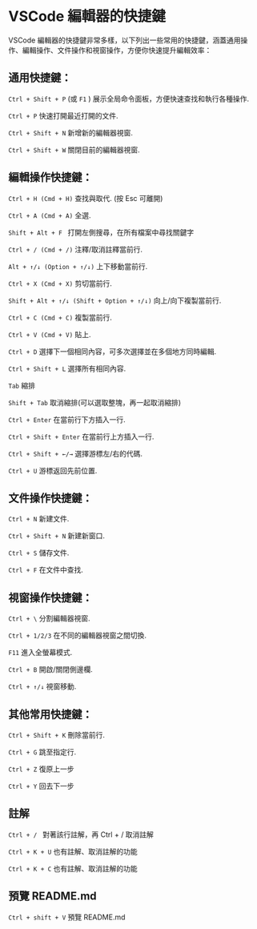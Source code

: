 # VSCode 編輯器的快捷鍵

VSCode 編輯器的快捷鍵非常多樣，以下列出一些常用的快捷鍵，涵蓋通用操作、編輯操作、文件操作和視窗操作，方便你快速提升編輯效率：

## 通用快捷鍵：

`Ctrl + Shift + P` (或 `F1` ) 展示全局命令面板，方便快速查找和執行各種操作.

`Ctrl + P` 快速打開最近打開的文件.

`Ctrl + Shift + N` 新增新的編輯器視窗.

`Ctrl + Shift + W` 關閉目前的編輯器視窗.

## 編輯操作快捷鍵：

`Ctrl + H (Cmd + H)` 查找與取代. (按 Esc 可離開)

`Ctrl + A (Cmd + A)` 全選.

`Shift + Alt + F ` 打開左側搜尋，在所有檔案中尋找關鍵字

`Ctrl + / (Cmd + /)` 注釋/取消註釋當前行.

`Alt + ↑/↓ (Option + ↑/↓)` 上下移動當前行.

`Ctrl + X (Cmd + X)` 剪切當前行.

`Shift + Alt + ↑/↓ (Shift + Option + ↑/↓)` 向上/向下複製當前行.

`Ctrl + C (Cmd + C)` 複製當前行.

`Ctrl + V (Cmd + V)` 貼上.

`Ctrl + D` 選擇下一個相同內容，可多次選擇並在多個地方同時編輯.

`Ctrl + Shift + L` 選擇所有相同內容.

`Tab` 縮排

`Shift + Tab` 取消縮排(可以選取整塊，再一起取消縮排)

`Ctrl + Enter` 在當前行下方插入一行.

`Ctrl + Shift + Enter` 在當前行上方插入一行.

`Ctrl + Shift + ←/→` 選擇游標左/右的代碼.

`Ctrl + U` 游標返回先前位置.

## 文件操作快捷鍵：

`Ctrl + N` 新建文件.

`Ctrl + Shift + N` 新建新窗口.

`Ctrl + S` 儲存文件.

`Ctrl + F` 在文件中查找.

## 視窗操作快捷鍵：

`Ctrl + \` 分割編輯器視窗.

`Ctrl + 1/2/3` 在不同的編輯器視窗之間切換.

`F11` 進入全螢幕模式.

`Ctrl + B` 開啟/關閉側邊欄.

`Ctrl + ↑/↓` 視窗移動.

## 其他常用快捷鍵：

`Ctrl + Shift + K` 刪除當前行.

`Ctrl + G` 跳至指定行.

`Ctrl + Z` 復原上一步

`Ctrl + Y` 回去下一步

## 註解

`Ctrl + / ` 對著該行註解，再 Ctrl + / 取消註解

`Ctrl + K + U` 也有註解、取消註解的功能

`Ctrl + K + C` 也有註解、取消註解的功能

## 預覽 README.md

`Ctrl + shift + V` 預覽 README.md
